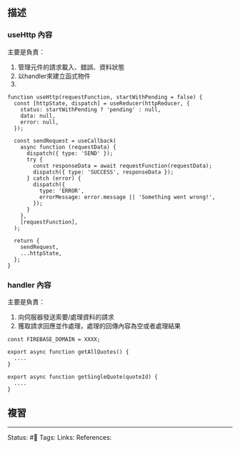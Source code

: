 

## 描述


### useHttp 內容
主要是負責：
1. 管理元件的請求載入、錯誤、資料狀態
2. 以handler來建立函式物件
3. 

```
function useHttp(requestFunction, startWithPending = false) {
  const [httpState, dispatch] = useReducer(httpReducer, {
    status: startWithPending ? 'pending' : null,
    data: null,
    error: null,
  });

  const sendRequest = useCallback(
    async function (requestData) {
      dispatch({ type: 'SEND' });
      try {
        const responseData = await requestFunction(requestData);
        dispatch({ type: 'SUCCESS', responseData });
      } catch (error) {
        dispatch({
          type: 'ERROR',
          errorMessage: error.message || 'Something went wrong!',
        });
      }
    },
    [requestFunction],
  );

  return {
    sendRequest,
    ...httpState,
  };
}
```


### handler 內容

主要是負責：
1. 向伺服器發送索要/處理資料的請求
2. 獲取請求回應並作處理，處理的回傳內容為空或者處理結果

```
const FIREBASE_DOMAIN = XXXX;

export async function getAllQuotes() {
  ....
}

export async function getSingleQuote(quoteId) {
  ....
}
```

## 複習


---
Status: #🌱 
Tags:
Links:
References: